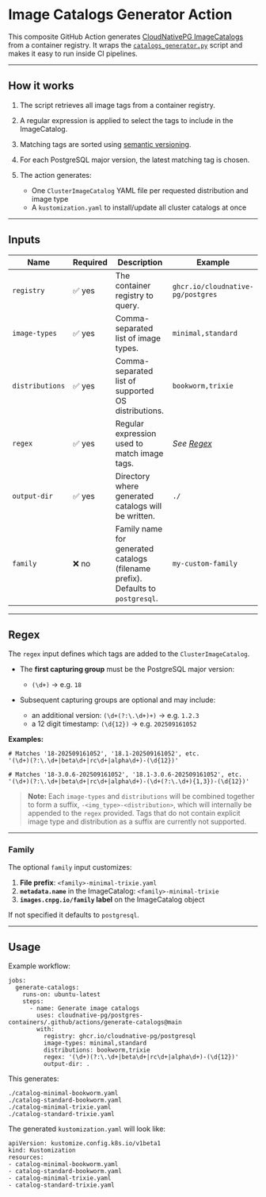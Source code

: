 # Image Catalogs Generator Action

This composite GitHub Action generates [CloudNativePG ImageCatalogs](https://cloudnative-pg.io/documentation/current/image_catalog/)
from a container registry.
It wraps the [`catalogs_generator.py`](./catalogs_generator.py) script and makes it easy to
run inside CI pipelines.

---

## How it works

1. The script retrieves all image tags from a container registry.
2. A regular expression is applied to select the tags to include in the ImageCatalog.
3. Matching tags are sorted using [semantic versioning](https://semver.org/).
4. For each PostgreSQL major version, the latest matching tag is chosen.
5. The action generates:

   - One `ClusterImageCatalog` YAML file per requested distribution and image
     type
   - A `kustomization.yaml` to install/update all cluster catalogs at once

---

## Inputs

| Name            | Required | Description                                                                     | Example                           |
| --------------- |----------|---------------------------------------------------------------------------------| --------------------------------- |
| `registry`      | ✅ yes    | The container registry to query.                                                | `ghcr.io/cloudnative-pg/postgres` |
| `image-types`   | ✅ yes    | Comma-separated list of image types.                                            | `minimal,standard`                |
| `distributions` | ✅ yes    | Comma-separated list of supported OS distributions.                             | `bookworm,trixie`                 |
| `regex`         | ✅ yes    | Regular expression used to match image tags.                                    | *See [Regex](#regex)*             |
| `output-dir`    | ✅ yes    | Directory where generated catalogs will be written.                             | `./`                              |
| `family`        | ❌ no     | Family name for generated catalogs (filename prefix). Defaults to `postgresql`. | `my-custom-family`                |

---

## Regex

The `regex` input defines which tags are added to the `ClusterImageCatalog`.

- The **first capturing group** must be the PostgreSQL major version:

    - `(\d+)` → e.g. `18`

- Subsequent capturing groups are optional and may include:

    - an additional version: `(\d+(?:\.\d+)+)` → e.g. `1.2.3`
    - a 12 digit timestamp: `(\d{12})` → e.g. `202509161052`

**Examples:**

```regex
# Matches '18-202509161052', '18.1-202509161052', etc.
'(\d+)(?:\.\d+|beta\d+|rc\d+|alpha\d+)-(\d{12})'

# Matches '18-3.0.6-202509161052', '18.1-3.0.6-202509161052', etc.
'(\d+)(?:\.\d+|beta\d+|rc\d+|alpha\d+)-(\d+(?:\.\d+){1,3})-(\d{12})'
```

> **Note:** Each `image-types` and `distributions` will be combined together
> to form a suffix, `-<img_type>-<distribution>`, which will internally be
> appended to the `regex` provided. Tags that do not contain explicit
> image type and distribution as a suffix are currently not supported.

---

### Family

The optional `family` input customizes:

1. **File prefix**: `<family>-minimal-trixie.yaml`
2. **`metadata.name`** in the ImageCatalog: `<family>-minimal-trixie`
3. **`images.cnpg.io/family` label** on the ImageCatalog object

If not specified it defaults to `postgresql`.

---

## Usage

Example workflow:

```
jobs:
  generate-catalogs:
    runs-on: ubuntu-latest
    steps:
      - name: Generate image catalogs
        uses: cloudnative-pg/postgres-containers/.github/actions/generate-catalogs@main
        with:
          registry: ghcr.io/cloudnative-pg/postgresql
          image-types: minimal,standard
          distributions: bookworm,trixie
          regex: '(\d+)(?:\.\d+|beta\d+|rc\d+|alpha\d+)-(\d{12})'
          output-dir: .
```

This generates:

```
./catalog-minimal-bookworm.yaml
./catalog-standard-bookworm.yaml
./catalog-minimal-trixie.yaml
./catalog-standard-trixie.yaml
```

The generated `kustomization.yaml` will look like:

```
apiVersion: kustomize.config.k8s.io/v1beta1
kind: Kustomization
resources:
- catalog-minimal-bookworm.yaml
- catalog-standard-bookworm.yaml
- catalog-minimal-trixie.yaml
- catalog-standard-trixie.yaml
```
